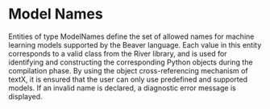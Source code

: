 # Model Names

Entities of type ModelNames define the set of allowed names for machine learning models supported by the Beaver language.
Each value in this entity corresponds to a valid class from the River library, and is used for identifying and constructing the corresponding Python objects during the compilation phase.
By using the object cross-referencing mechanism of textX, it is ensured that the user can only use predefined and supported models.
If an invalid name is declared, a diagnostic error message is displayed.
